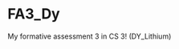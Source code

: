 <html>
    <head>
        <h1> FA3_Dy </h1>
    </head>
    <body>
        <p> My formative assessment 3 in CS 3! (DY_Lithium) </p>
    </body>
</html>

